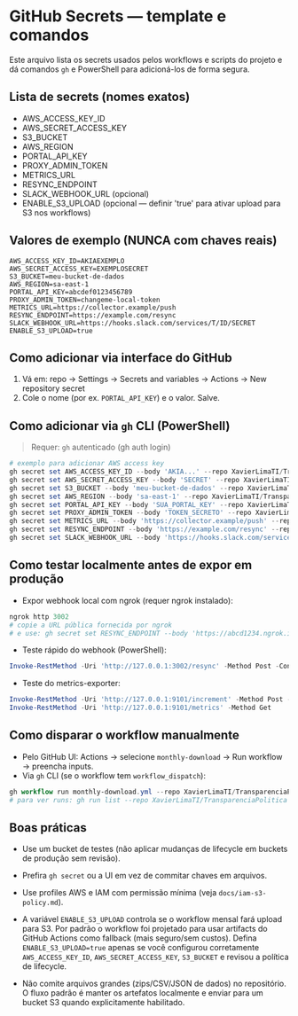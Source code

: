 # GitHub Secrets — template e comandos

Este arquivo lista os secrets usados pelos workflows e scripts do projeto e dá comandos `gh` e PowerShell para adicioná-los de forma segura.

## Lista de secrets (nomes exatos)
- AWS_ACCESS_KEY_ID
- AWS_SECRET_ACCESS_KEY
- S3_BUCKET
- AWS_REGION
- PORTAL_API_KEY
- PROXY_ADMIN_TOKEN
- METRICS_URL
- RESYNC_ENDPOINT
- SLACK_WEBHOOK_URL (opcional)
 - ENABLE_S3_UPLOAD (opcional — definir 'true' para ativar upload para S3 nos workflows)

## Valores de exemplo (NUNCA com chaves reais)
```text
AWS_ACCESS_KEY_ID=AKIAEXEMPLO
AWS_SECRET_ACCESS_KEY=EXEMPLOSECRET
S3_BUCKET=meu-bucket-de-dados
AWS_REGION=sa-east-1
PORTAL_API_KEY=abcdef0123456789
PROXY_ADMIN_TOKEN=changeme-local-token
METRICS_URL=https://collector.example/push
RESYNC_ENDPOINT=https://example.com/resync
SLACK_WEBHOOK_URL=https://hooks.slack.com/services/T/ID/SECRET
ENABLE_S3_UPLOAD=true
```

## Como adicionar via interface do GitHub
1. Vá em: repo → Settings → Secrets and variables → Actions → New repository secret
2. Cole o nome (por ex. `PORTAL_API_KEY`) e o valor. Salve.

## Como adicionar via `gh` CLI (PowerShell)
> Requer: `gh` autenticado (gh auth login)

```powershell
# exemplo para adicionar AWS access key
gh secret set AWS_ACCESS_KEY_ID --body 'AKIA...' --repo XavierLimaTI/TransparenciaPolitica
gh secret set AWS_SECRET_ACCESS_KEY --body 'SECRET' --repo XavierLimaTI/TransparenciaPolitica
gh secret set S3_BUCKET --body 'meu-bucket-de-dados' --repo XavierLimaTI/TransparenciaPolitica
gh secret set AWS_REGION --body 'sa-east-1' --repo XavierLimaTI/TransparenciaPolitica
gh secret set PORTAL_API_KEY --body 'SUA_PORTAL_KEY' --repo XavierLimaTI/TransparenciaPolitica
gh secret set PROXY_ADMIN_TOKEN --body 'TOKEN_SECRETO' --repo XavierLimaTI/TransparenciaPolitica
gh secret set METRICS_URL --body 'https://collector.example/push' --repo XavierLimaTI/TransparenciaPolitica
gh secret set RESYNC_ENDPOINT --body 'https://example.com/resync' --repo XavierLimaTI/TransparenciaPolitica
gh secret set SLACK_WEBHOOK_URL --body 'https://hooks.slack.com/services/T/ID/SECRET' --repo XavierLimaTI/TransparenciaPolitica
```

## Como testar localmente antes de expor em produção
- Expor webhook local com ngrok (requer ngrok instalado):
```powershell
ngrok http 3002
# copie a URL pública fornecida por ngrok
# e use: gh secret set RESYNC_ENDPOINT --body 'https://abcd1234.ngrok.io/resync' --repo ...
```

- Teste rápido do webhook (PowerShell):
```powershell
Invoke-RestMethod -Uri 'http://127.0.0.1:3002/resync' -Method Post -ContentType 'application/json' -Body (ConvertTo-Json @{ start = '2025-10-01'; dry = $true })
```

- Teste do metrics-exporter:
```powershell
Invoke-RestMethod -Uri 'http://127.0.0.1:9101/increment' -Method Post -ContentType 'application/json' -Body (ConvertTo-Json @{ metric='monthly_success'; value=1 })
Invoke-RestMethod -Uri 'http://127.0.0.1:9101/metrics' -Method Get
```

## Como disparar o workflow manualmente
- Pelo GitHub UI: Actions → selecione `monthly-download` → Run workflow → preencha inputs.
- Via `gh` CLI (se o workflow tem `workflow_dispatch`):
```powershell
gh workflow run monthly-download.yml --repo XavierLimaTI/TransparenciaPolitica
# para ver runs: gh run list --repo XavierLimaTI/TransparenciaPolitica
```

## Boas práticas
- Use um bucket de testes (não aplicar mudanças de lifecycle em buckets de produção sem revisão).
- Prefira `gh secret` ou a UI em vez de commitar chaves em arquivos.
- Use profiles AWS e IAM com permissão mínima (veja `docs/iam-s3-policy.md`).
 - A variável `ENABLE_S3_UPLOAD` controla se o workflow mensal fará upload para S3. Por padrão o workflow foi projetado para usar artifacts do GitHub Actions como fallback (mais seguro/sem custos). Defina `ENABLE_S3_UPLOAD=true` apenas se você configurou corretamente `AWS_ACCESS_KEY_ID`, `AWS_SECRET_ACCESS_KEY`, `S3_BUCKET` e revisou a política de lifecycle.

- Não comite arquivos grandes (zips/CSV/JSON de dados) no repositório. O fluxo padrão é manter os artefatos localmente e enviar para um bucket S3 quando explicitamente habilitado.


